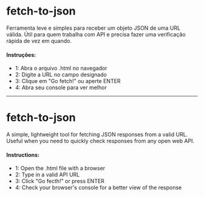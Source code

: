 # fetch-to-json
Ferramenta leve e simples para receber um objeto JSON de uma URL válida. Útil para quem trabalha com API e precisa fazer uma verificação rápida de vez em quando.

#### Instruções:
- 1:  Abra o arquivo .html no navegador
- 2:  Digite a URL no campo designado
- 3:  Clique em "Go fetch!" ou aperte ENTER
- 4:  Abra seu console para ver melhor

---

# fetch-to-json
A simple, lightweight tool for fetching JSON responses from a valid URL. Useful when you need to quickly check responses from any open web API.

#### Instructions:
- 1:  Open the .html file with a browser
- 2:  Type in a valid API URL
- 3:  Click "Go fecth!" or press ENTER
- 4:  Check your browser's console for a better view of the response
